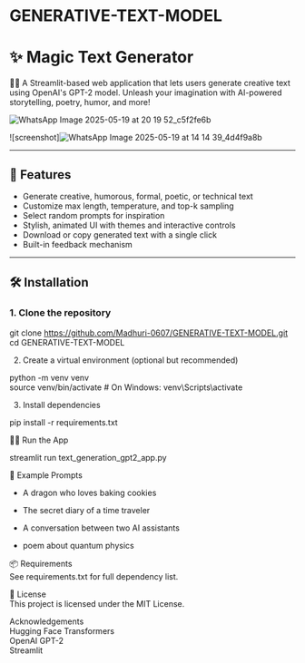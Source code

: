    


# GENERATIVE-TEXT-MODEL

# ✨ Magic Text Generator

🧙‍♂️ A Streamlit-based web application that lets users generate creative text using OpenAI's GPT-2 model. Unleash your imagination with AI-powered storytelling, poetry, humor, and more!


![WhatsApp Image 2025-05-19 at 20 19 52_c5f2fe6b](https://github.com/user-attachments/assets/a12554e2-9a6c-4a46-a071-1b3039c72140)

![screenshot]![WhatsApp Image 2025-05-19 at 14 14 39_4d4f9a8b](https://github.com/user-attachments/assets/a0c931fb-dd68-4538-ae48-8368f2086e06)




---


## 🚀 Features

- Generate creative, humorous, formal, poetic, or technical text
- Customize max length, temperature, and top-k sampling
- Select random prompts for inspiration
- Stylish, animated UI with themes and interactive controls
- Download or copy generated text with a single click
- Built-in feedback mechanism

---

## 🛠️ Installation

### 1. Clone the repository

git clone https://github.com/Madhuri-0607/GENERATIVE-TEXT-MODEL.git  
cd GENERATIVE-TEXT-MODEL

2. Create a virtual environment (optional but recommended)  


python -m venv venv  
source venv/bin/activate   # On Windows: venv\Scripts\activate  

3. Install dependencies  

pip install -r requirements.txt  

🧙‍♀️ Run the App  

streamlit run text_generation_gpt2_app.py  


🧪 Example Prompts  
* A dragon who loves baking cookies  

* The secret diary of a time traveler  

* A conversation between two AI assistants  

* poem about quantum physics  

📦 Requirements   
See requirements.txt for full dependency list.  

📜 License  
This project is licensed under the MIT License.  

Acknowledgements  
Hugging Face Transformers    
OpenAI GPT-2     
Streamlit  





